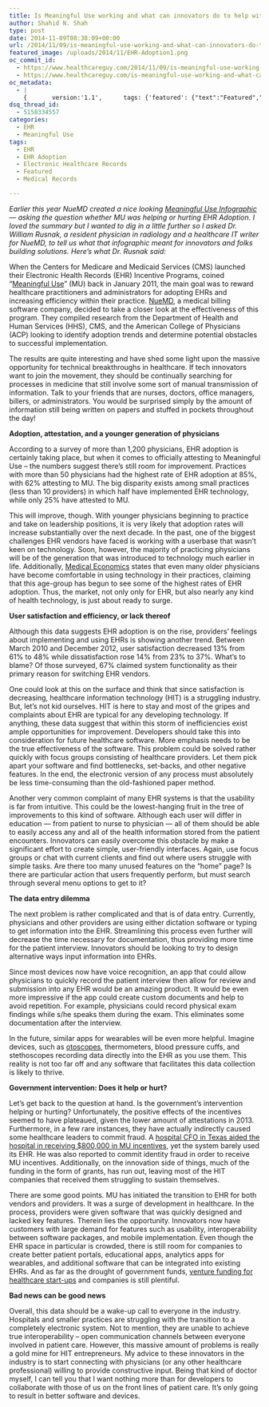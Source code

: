 ```yaml
---
title: Is Meaningful Use working and what can innovators do to help with EHR adoption?
author: Shahid N. Shah
type: post
date: 2014-11-09T08:38:09+00:00
url: /2014/11/09/is-meaningful-use-working-and-what-can-innovators-do-to-help-with-ehr-adoption/
featured_image: /uploads/2014/11/EHR-Adoption1.png
oc_commit_id:
  - https://www.healthcareguy.com/2014/11/09/is-meaningful-use-working-and-what-can-innovators-do-to-help-with-ehr-adoption/1478770890
  - https://www.healthcareguy.com/is-meaningful-use-working-and-what-can-innovators-do-to-help-with-ehr-adoption/1420533489
oc_metadata:
  - |
    {		version:'1.1',		tags: {'featured': {"text":"Featured","slug":"featured","source":null,"bucketName":"current","bucketPlacement":"auto","_className":"Tag"}, 'ehr': {"text":"EHR","slug":"ehr","source":null,"bucketName":"current","bucketPlacement":"auto","_className":"Tag"}, 'ehr-adoption': {"text":"EHR Adoption","slug":"ehr-adoption","source":null,"bucketName":"current","bucketPlacement":"auto","_className":"Tag"}, 'electronic-healthcare-records': {"text":"Electronic Healthcare Records","slug":"electronic-healthcare-records","source":null,"bucketName":"current","bucketPlacement":"auto","_className":"Tag"}, 'medical-records': {"text":"Medical Records","slug":"medical-records","source":null,"bucketName":"current","bucketPlacement":"auto","_className":"Tag"}}	}
dsq_thread_id:
  - 5158334557
categories:
  - EHR
  - Meaningful Use
tags:
  - EHR
  - EHR Adoption
  - Electronic Healthcare Records
  - Featured
  - Medical Records

---
```

_Earlier this year NueMD created a nice looking [Meaningful Use Infographic][1] &#8212; asking the question whether MU was helping or hurting EHR Adoption. I loved the summary but I wanted to dig in a little further so I asked Dr. William Rusnak, a resident physician in radiology and a healthcare IT writer for NueMD, to tell us what that infographic meant for innovators and folks building solutions. Here&#8217;s what Dr. Rusnak said:_

When the Centers for Medicare and Medicaid Services (CMS) launched their Electronic Health Records (EHR) Incentive Programs, coined “[Meaningful Use][2]” (MU) back in January 2011, the main goal was to reward healthcare practitioners and administrators for adopting EHRs and increasing efficiency within their practice. [NueMD][3], a medical billing software company, decided to take a closer look at the effectiveness of this program. They compiled research from the Department of Health and Human Services (HHS), CMS, and the American College of Physicians (ACP) looking to identify adoption trends and determine potential obstacles to successful implementation.

The results are quite interesting and have shed some light upon the massive opportunity for technical breakthroughs in healthcare. If tech innovators want to join the movement, they should be continually searching for processes in medicine that still involve some sort of manual transmission of information. Talk to your friends that are nurses, doctors, office managers, billers, or administrators. You would be surprised simply by the amount of information still being written on papers and stuffed in pockets throughout the day!

**Adoption, attestation, and a younger generation of physicians**

According to a survey of more than 1,200 physicians, EHR adoption is certainly taking place, but when it comes to officially attesting to Meaningful Use – the numbers suggest there’s still room for improvement. Practices with more than 50 physicians had the highest rate of EHR adoption at 85%, with 62% attesting to MU. The big disparity exists among small practices (less than 10 providers) in which half have implemented EHR technology, while only 25% have attested to MU.

This will improve, though. With younger physicians beginning to practice and take on leadership positions, it is very likely that adoption rates will increase substantially over the next decade. In the past, one of the biggest challenges EHR vendors have faced is working with a userbase that wasn’t keen on technology. Soon, however, the majority of practicing physicians will be of the generation that was introduced to technology much earlier in life. Additionally, [Medical Economics][4] states that even many older physicians have become comfortable in using technology in their practices, claiming that this age-group has begun to see some of the highest rates of EHR adoption. Thus, the market, not only only for EHR, but also nearly any kind of health technology, is just about ready to surge.

**User satisfaction and efficiency, or lack thereof**

Although this data suggests EHR adoption is on the rise, providers’ feelings about implementing and using EHRs is showing another trend. Between March 2010 and December 2012, user satisfaction decreased 13% from 61% to 48% while dissatisfaction rose 14% from 23% to 37%. What’s to blame? Of those surveyed, 67% claimed system functionality as their primary reason for switching EHR vendors.

One could look at this on the surface and think that since satisfaction is decreasing, healthcare information technology (HIT) is a struggling industry. But, let’s not kid ourselves. HIT is here to stay and most of the gripes and complaints about EHR are typical for any developing technology. If anything, these data suggest that within this storm of inefficiencies exist ample opportunities for improvement. Developers should take this into consideration for future healthcare software. More emphasis needs to be the true effectiveness of the software. This problem could be solved rather quickly with focus groups consisting of healthcare providers. Let them pick apart your software and find bottlenecks, set-backs, and other negative features. In the end, the electronic version of any process must absolutely be less time-consuming than the old-fashioned paper method.

Another very common complaint of many EHR systems is that the usability is far from intuitive. This could be the lowest-hanging fruit in the tree of improvements to this kind of software. Although each user will differ in education &#8212; from patient to nurse to physician &#8212; all of them should be able to easily access any and all of the health information stored from the patient encounters. Innovators can easily overcome this obstacle by make a significant effort to create simple, user-friendly interfaces. Again, use focus groups or chat with current clients and find out where users struggle with simple tasks. Are there too many unused features on the “home” page? Is there are particular action that users frequently perform, but must search through several menu options to get to it?

**The data entry dilemma**

The next problem is rather complicated and that is of data entry. Currently, physicians and other providers are using either dictation software or typing to get information into the EHR. Streamlining this process even further will decrease the time necessary for documentation, thus providing more time for the patient interview. Innovators should be looking to try to design alternative ways input information into EHRs.

Since most devices now have voice recognition, an app that could allow physicians to quickly record the patient interview then allow for review and submission into any EHR would be an amazing product. It would be even more impressive if the app could create custom documents and help to avoid repetition. For example, physicians could record physical exam findings while s/he speaks them during the exam. This eliminates some documentation after the interview.

In the future, similar apps for wearables will be even more helpful. Imagine devices, such as [otoscopes][5], thermometers, blood pressure cuffs, and stethoscopes recording data directly into the EHR as you use them. This reality is not too far off and any software that facilitates this data collection is likely to thrive.

**Government intervention: Does it help or hurt?** 

Let’s get back to the question at hand. Is the government’s intervention helping or hurting? Unfortunately, the positive effects of the incentives seemed to have plateaued, given the lower amount of attestations in 2013. Furthermore, in a few rare instances, they have actually indirectly caused some healthcare leaders to commit fraud. A [hospital CFO in Texas aided the hospital in receiving $800,000 in MU incentives][6], yet the system barely used its EHR. He was also reported to commit identity fraud in order to receive MU incentives. Additionally, on the innovation side of things, much of the funding in the form of grants, has run out, leaving most of the HIT companies that received them struggling to sustain themselves.

There are some good points. MU has initiated the transition to EHR for both vendors and providers. It was a surge of development in healthcare. In the process, providers were given software that was quickly designed and lacked key features. Therein lies the opportunity. Innovators now have customers with large demand for features such as usability, interoperability between software packages, and mobile implementation. Even though the EHR space in particular is crowded, there is still room for companies to create better patient portals, educational apps, analytics apps for wearables, and additional software that can be integrated into existing EHRs. And as far as the drought of government funds, [venture funding for healthcare start-ups][7] and companies is still plentiful.

**Bad news can be good news**

Overall, this data should be a wake-up call to everyone in the industry. Hospitals and smaller practices are struggling with the transition to a completely electronic system. Not to mention, they are unable to achieve true interoperability &#8211; open communication channels between everyone involved in patient care. However, this massive amount of problems is really a gold mine for HIT entrepreneurs. My advice to these innovators in the industry is to start connecting with physicians (or any other healthcare professional) willing to provide constructive input. Being that kind of doctor myself, I can tell you that I want nothing more than for developers to collaborate with those of us on the front lines of patient care. It’s only going to result in better software and devices.

 [1]: http://www.nuemd.com/blog/meaningful-use-helping-or-hurting-ehr-adoption-infographic
 [2]: http://www.cms.gov/Regulations-and-Guidance/Legislation/EHRIncentivePrograms/Meaningful_Use.html
 [3]: http://www.nuemd.com
 [4]: http://medicaleconomics.modernmedicine.com/medical-economics/EHR/HIT/more-older-physicians-embrace-ehrs?page=full
 [5]: https://cellscope.com
 [6]: http://www.4medapproved.com/hitanswers/good-bad-ugly/
 [7]: http://hitconsultant.net/2014/10/15/health-it-vc-funding-q3-2014/